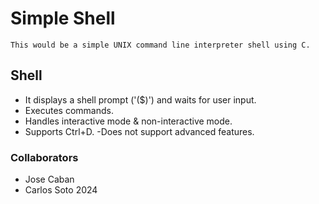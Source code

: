 # Simple Shell
    This would be a simple UNIX command line interpreter shell using C.

## Shell
- It displays a shell prompt ('($)') and waits for user input.
- Executes commands.
- Handles interactive mode & non-interactive mode.
- Supports Ctrl+D.
-Does not support advanced features.


### Collaborators

- Jose Caban
- Carlos Soto
2024
